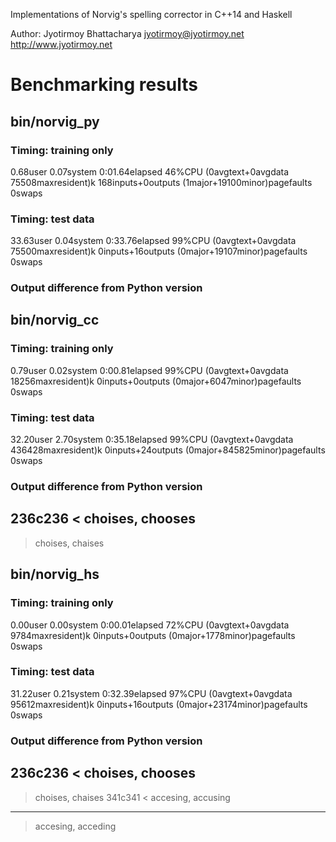 Implementations of Norvig's spelling corrector
in C++14 and Haskell

Author: Jyotirmoy Bhattacharya
jyotirmoy@jyotirmoy.net
http://www.jyotirmoy.net

# Benchmarking results


## bin/norvig_py

### Timing: training only
0.68user 0.07system 0:01.64elapsed 46%CPU (0avgtext+0avgdata 75508maxresident)k
168inputs+0outputs (1major+19100minor)pagefaults 0swaps

### Timing: test data
33.63user 0.04system 0:33.76elapsed 99%CPU (0avgtext+0avgdata 75500maxresident)k
0inputs+16outputs (0major+19107minor)pagefaults 0swaps
### Output difference from Python version


## bin/norvig_cc

### Timing: training only
0.79user 0.02system 0:00.81elapsed 99%CPU (0avgtext+0avgdata 18256maxresident)k
0inputs+0outputs (0major+6047minor)pagefaults 0swaps

### Timing: test data
32.20user 2.70system 0:35.18elapsed 99%CPU (0avgtext+0avgdata 436428maxresident)k
0inputs+24outputs (0major+845825minor)pagefaults 0swaps
### Output difference from Python version
236c236
< choises, chooses
---
> choises, chaises


## bin/norvig_hs

### Timing: training only
0.00user 0.00system 0:00.01elapsed 72%CPU (0avgtext+0avgdata 9784maxresident)k
0inputs+0outputs (0major+1778minor)pagefaults 0swaps

### Timing: test data
31.22user 0.21system 0:32.39elapsed 97%CPU (0avgtext+0avgdata 95612maxresident)k
0inputs+16outputs (0major+23174minor)pagefaults 0swaps
### Output difference from Python version
236c236
< choises, chooses
---
> choises, chaises
341c341
< accesing, accusing
---
> accesing, acceding
